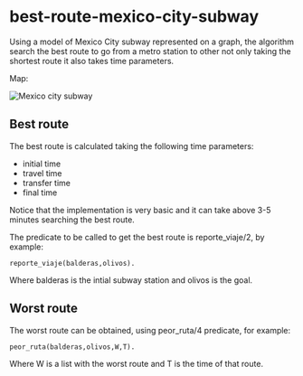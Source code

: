 # best-route-mexico-city-subway
Using a model of Mexico City subway represented on a graph, the algorithm search the best route to go from a metro station to other not only taking the shortest route it also takes time parameters.

Map:


![Mexico city subway](https://metro-cdmx.com.mx/wp-content/uploads/2022/04/plano-metro-cdmx.png)
## Best route
The best route is calculated taking the following time parameters:
- initial time
- travel time
- transfer time
- final time


Notice that the implementation is very basic and it can take above 3-5 minutes searching the best route.


The predicate to be called to get the best route is reporte_viaje/2, by example:
```
reporte_viaje(balderas,olivos).
```
Where balderas is the intial subway station and olivos is the goal.


## Worst route
The worst route can be obtained, using peor_ruta/4 predicate, for example:
```
peor_ruta(balderas,olivos,W,T).
```
Where W is a list with the worst route and T is the time of that route.
